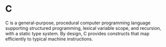 # C
C is a general-purpose, procedural computer programming language supporting structured programming, lexical variable scope, and recursion, with a static type system. By design, C provides constructs that map efficiently to typical machine instructions.